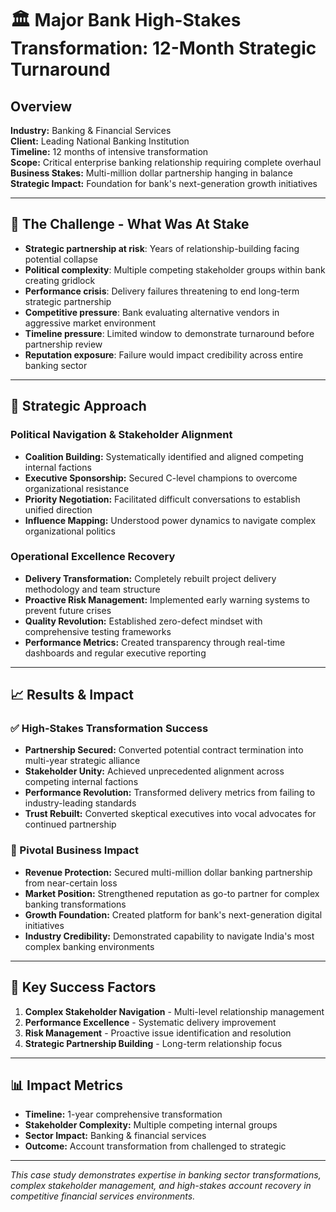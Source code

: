 # 🏛️ Major Bank High-Stakes Transformation: 12-Month Strategic Turnaround

## Overview
**Industry:** Banking & Financial Services  
**Client:** Leading National Banking Institution  
**Timeline:** 12 months of intensive transformation  
**Scope:** Critical enterprise banking relationship requiring complete overhaul  
**Business Stakes:** Multi-million dollar partnership hanging in balance  
**Strategic Impact:** Foundation for bank's next-generation growth initiatives

---

## 🎯 The Challenge - What Was At Stake  
- **Strategic partnership at risk**: Years of relationship-building facing potential collapse
- **Political complexity**: Multiple competing stakeholder groups within bank creating gridlock
- **Performance crisis**: Delivery failures threatening to end long-term strategic partnership
- **Competitive pressure**: Bank evaluating alternative vendors in aggressive market environment
- **Timeline pressure**: Limited window to demonstrate turnaround before partnership review
- **Reputation exposure**: Failure would impact credibility across entire banking sector

---

## 🚀 Strategic Approach

### Political Navigation & Stakeholder Alignment
- **Coalition Building:** Systematically identified and aligned competing internal factions
- **Executive Sponsorship:** Secured C-level champions to overcome organizational resistance  
- **Priority Negotiation:** Facilitated difficult conversations to establish unified direction
- **Influence Mapping:** Understood power dynamics to navigate complex organizational politics

### Operational Excellence Recovery
- **Delivery Transformation:** Completely rebuilt project delivery methodology and team structure
- **Proactive Risk Management:** Implemented early warning systems to prevent future crises
- **Quality Revolution:** Established zero-defect mindset with comprehensive testing frameworks
- **Performance Metrics:** Created transparency through real-time dashboards and regular executive reporting

---

## 📈 Results & Impact

### ✅ High-Stakes Transformation Success
- **Partnership Secured:** Converted potential contract termination into multi-year strategic alliance
- **Stakeholder Unity:** Achieved unprecedented alignment across competing internal factions
- **Performance Revolution:** Transformed delivery metrics from failing to industry-leading standards
- **Trust Rebuilt:** Converted skeptical executives into vocal advocates for continued partnership

### 💼 Pivotal Business Impact
- **Revenue Protection:** Secured multi-million dollar banking partnership from near-certain loss
- **Market Position:** Strengthened reputation as go-to partner for complex banking transformations
- **Growth Foundation:** Created platform for bank's next-generation digital initiatives
- **Industry Credibility:** Demonstrated capability to navigate India's most complex banking environments

---

## 🔑 Key Success Factors
1. **Complex Stakeholder Navigation** - Multi-level relationship management
2. **Performance Excellence** - Systematic delivery improvement
3. **Risk Management** - Proactive issue identification and resolution
4. **Strategic Partnership Building** - Long-term relationship focus

---

## 📊 Impact Metrics
- **Timeline:** 1-year comprehensive transformation
- **Stakeholder Complexity:** Multiple competing internal groups
- **Sector Impact:** Banking & financial services
- **Outcome:** Account transformation from challenged to strategic

---

*This case study demonstrates expertise in banking sector transformations, complex stakeholder management, and high-stakes account recovery in competitive financial services environments.*